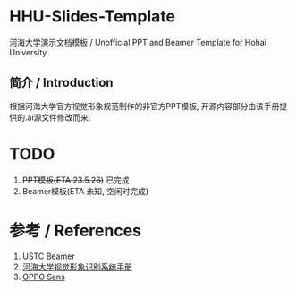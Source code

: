 # HHU-Slides-Template
河海大学演示文档模板 / Unofficial PPT and Beamer Template for Hohai University

## 简介 / Introduction
根据河海大学官方视觉形象规范制作的非官方PPT模板, 开源内容部分由该手册提供的.ai源文件修改而来.

# TODO
1. ~~PPT模板(ETA 23.5.26)~~ 已完成
2. Beamer模板(ETA 未知, 空闲时完成)

# 参考 / References
1. [USTC Beamer](https://github.com/ustctug/ustcbeamer)
2. [河海大学视觉形象识别系统手册](https://www.hhu.edu.cn/179/list.htm)
3. [OPPO Sans](https://www.coloros.com/index/newsDetail?id=72)
